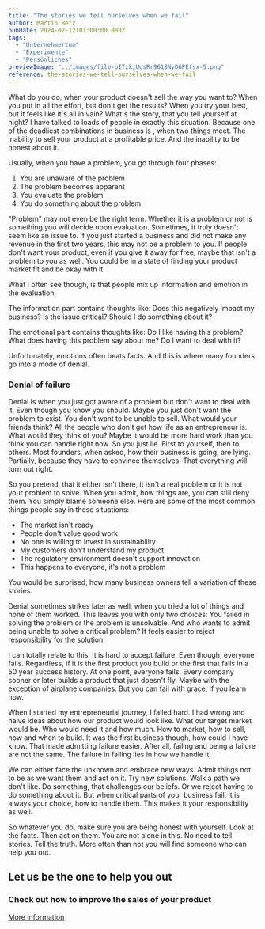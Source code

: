 ```yaml
---
title: "The stories we tell ourselves when we fail"
author: Martin Betz
pubDate: 2024-02-12T01:00:00.000Z
tags:
  - "Unternehmertum"
  - "Experimente"
  - "Persönliches"
previewImage: "../images/file-bITzkiUdsRr9618NyO6PEfsx-5.png"
reference: the-stories-we-tell-ourselves-when-we-fail
---
```


What do you do, when your product doesn't sell the way you want to? When you put in all the effort, but don't get the results? When you try your best, but it feels like it's all in vain? What's the story, that you tell yourself at night? I have talked to loads of people in exactly this situation. Because one of the deadliest combinations in business is , when two things meet. The inability to sell your product at a profitable price. And the inability to be honest about it.

Usually, when you have a problem, you go through four phases:

1. You are unaware of the problem
2. The problem becomes apparent
3. You evaluate the problem
4. You do something about the problem

"Problem" may not even be the right term. Whether it is a problem or not is something you will decide upon evaluation. Sometimes, it truly doesn't seem like an issue to. If you just started a business and did not make any revenue in the first two years, this may not be a problem to you. If people don't want your product, even if you give it away for free, maybe that isn't a problem to you as well. You could be in a state of finding your product market fit and be okay with it.

What I often see though, is that people mix up information and emotion in the evaluation.

The information part contains thoughts like: Does this negatively impact my business? Is the issue critical? Should I do something about it?

The emotional part contains thoughts like: Do I like having this problem? What does having this problem say about me? Do I want to deal with it?

Unfortunately, emotions often beats facts. And this is where many founders go into a mode of denial.

### Denial of failure

Denial is when you just got aware of a problem but don't want to deal with it. Even though you know you should. Maybe you just don't want the problem to exist. You don't want to be unable to sell. What would your friends think? All the people who don't get how life as an entrepreneur is. What would they think of you? Maybe it would be more hard work than you think you can handle right now. So you just lie. First to yourself, then to others. Most founders, when asked, how their business is going, are lying. Partially, because they have to convince themselves. That everything will turn out right.

So you pretend, that it either isn't there, it isn't a real problem or it is not your problem to solve. When you admit, how things are, you can still deny them. You simply blame someone else. Here are some of the most common things people say in these situations:

- The market isn't ready
- People don't value good work
- No one is willing to invest in sustainability
- My customers don't understand my product
- The regulatory environment doesn't support innovation
- This happens to everyone, it's not a problem

You would be surprised, how many business owners tell a variation of these stories.

Denial sometimes strikes later as well, when you tried a lot of things and none of them worked. This leaves you with only two choices: You failed in solving the problem or the problem is unsolvable. And who wants to admit being unable to solve a critical problem? It feels easier to reject responsibility for the solution.

I can totally relate to this. It is hard to accept failure. Even though, everyone fails. Regardless, if it is the first product you build or the first that fails in a 50 year success history. At one point, everyone fails. Every company sooner or later builds a product that just doesn't fly. Maybe with the exception of airplane companies. But you can fail with grace, if you learn how.

When I started my entrepreneurial journey, I failed hard. I had wrong and naive ideas about how our product would look like. What our target market would be. Who would need it and how much. How to market, how to sell, how and when to build. It was the first business though, how could I have know. That made admitting failure easier. After all, failing and being a failure are not the same. The failure in failing lies in how we handle it.

We can either face the unknown and embrace new ways. Admit things not to be as we want them and act on it. Try new solutions. Walk a path we don't like. Do something, that challenges our beliefs. Or we reject having to do something about it. But when critical parts of your business fail, it is always your choice, how to handle them. This makes it your responsibility as well.

So whatever you do, make sure you are being honest with yourself. Look at the facts. Then act on them. You are not alone in this. No need to tell stories. Tell the truth. More often than not you will find someone who can help you out.



## Let us be the one to help you out

### Check out how to improve the sales of your product

[More information](/services/jobs-to-be-done-agency/)
